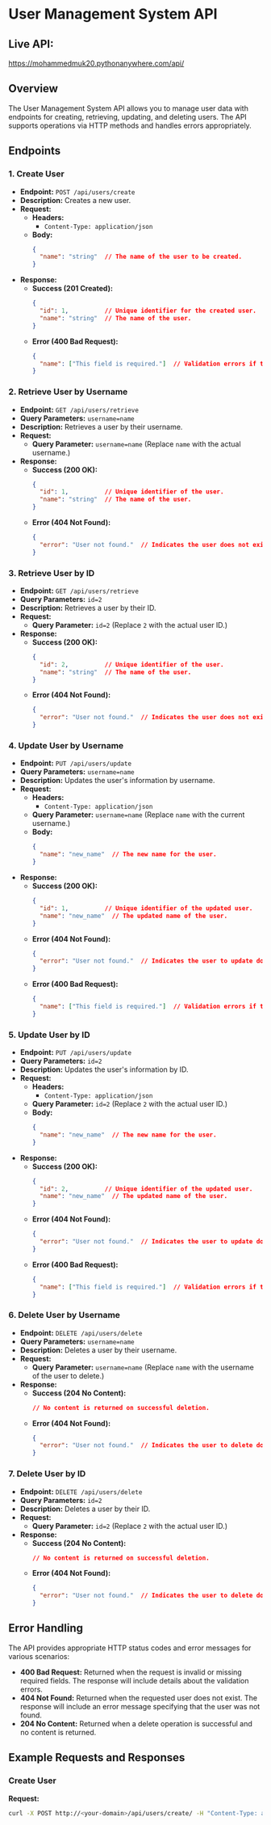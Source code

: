 # User Management System API
## Live API:
https://mohammedmuk20.pythonanywhere.com/api/

## Overview

The User Management System API allows you to manage user data with endpoints for creating, retrieving, updating, and deleting users. The API supports operations via HTTP methods and handles errors appropriately.


## Endpoints

### 1. Create User

- **Endpoint:** `POST /api/users/create`
- **Description:** Creates a new user.
- **Request:**
  - **Headers:**
    - `Content-Type: application/json`
  - **Body:**
    ```json
    {
      "name": "string"  // The name of the user to be created.
    }
    ```
- **Response:**
  - **Success (201 Created):**
    ```json
    {
      "id": 1,          // Unique identifier for the created user.
      "name": "string"  // The name of the user.
    }
    ```
  - **Error (400 Bad Request):**
    ```json
    {
      "name": ["This field is required."]  // Validation errors if the request is malformed.
    }
    ```

### 2. Retrieve User by Username

- **Endpoint:** `GET /api/users/retrieve`
- **Query Parameters:** `username=name`
- **Description:** Retrieves a user by their username.
- **Request:**
  - **Query Parameter:** `username=name` (Replace `name` with the actual username.)
- **Response:**
  - **Success (200 OK):**
    ```json
    {
      "id": 1,          // Unique identifier of the user.
      "name": "string"  // The name of the user.
    }
    ```
  - **Error (404 Not Found):**
    ```json
    {
      "error": "User not found."  // Indicates the user does not exist.
    }
    ```

### 3. Retrieve User by ID

- **Endpoint:** `GET /api/users/retrieve`
- **Query Parameters:** `id=2`
- **Description:** Retrieves a user by their ID.
- **Request:**
  - **Query Parameter:** `id=2` (Replace `2` with the actual user ID.)
- **Response:**
  - **Success (200 OK):**
    ```json
    {
      "id": 2,          // Unique identifier of the user.
      "name": "string"  // The name of the user.
    }
    ```
  - **Error (404 Not Found):**
    ```json
    {
      "error": "User not found."  // Indicates the user does not exist.
    }
    ```

### 4. Update User by Username

- **Endpoint:** `PUT /api/users/update`
- **Query Parameters:** `username=name`
- **Description:** Updates the user's information by username.
- **Request:**
  - **Headers:**
    - `Content-Type: application/json`
  - **Query Parameter:** `username=name` (Replace `name` with the current username.)
  - **Body:**
    ```json
    {
      "name": "new_name"  // The new name for the user.
    }
    ```
- **Response:**
  - **Success (200 OK):**
    ```json
    {
      "id": 1,          // Unique identifier of the updated user.
      "name": "new_name"  // The updated name of the user.
    }
    ```
  - **Error (404 Not Found):**
    ```json
    {
      "error": "User not found."  // Indicates the user to update does not exist.
    }
    ```
  - **Error (400 Bad Request):**
    ```json
    {
      "name": ["This field is required."]  // Validation errors if the request is malformed.
    }
    ```

### 5. Update User by ID

- **Endpoint:** `PUT /api/users/update`
- **Query Parameters:** `id=2`
- **Description:** Updates the user's information by ID.
- **Request:**
  - **Headers:**
    - `Content-Type: application/json`
  - **Query Parameter:** `id=2` (Replace `2` with the actual user ID.)
  - **Body:**
    ```json
    {
      "name": "new_name"  // The new name for the user.
    }
    ```
- **Response:**
  - **Success (200 OK):**
    ```json
    {
      "id": 2,          // Unique identifier of the updated user.
      "name": "new_name"  // The updated name of the user.
    }
    ```
  - **Error (404 Not Found):**
    ```json
    {
      "error": "User not found."  // Indicates the user to update does not exist.
    }
    ```
  - **Error (400 Bad Request):**
    ```json
    {
      "name": ["This field is required."]  // Validation errors if the request is malformed.
    }
    ```

### 6. Delete User by Username

- **Endpoint:** `DELETE /api/users/delete`
- **Query Parameters:** `username=name`
- **Description:** Deletes a user by their username.
- **Request:**
  - **Query Parameter:** `username=name` (Replace `name` with the username of the user to delete.)
- **Response:**
  - **Success (204 No Content):**
    ```json
    // No content is returned on successful deletion.
    ```
  - **Error (404 Not Found):**
    ```json
    {
      "error": "User not found."  // Indicates the user to delete does not exist.
    }
    ```

### 7. Delete User by ID

- **Endpoint:** `DELETE /api/users/delete`
- **Query Parameters:** `id=2`
- **Description:** Deletes a user by their ID.
- **Request:**
  - **Query Parameter:** `id=2` (Replace `2` with the actual user ID.)
- **Response:**
  - **Success (204 No Content):**
    ```json
    // No content is returned on successful deletion.
    ```
  - **Error (404 Not Found):**
    ```json
    {
      "error": "User not found."  // Indicates the user to delete does not exist.
    }
    ```

## Error Handling

The API provides appropriate HTTP status codes and error messages for various scenarios:

- **400 Bad Request:** Returned when the request is invalid or missing required fields. The response will include details about the validation errors.
- **404 Not Found:** Returned when the requested user does not exist. The response will include an error message specifying that the user was not found.
- **204 No Content:** Returned when a delete operation is successful and no content is returned.

## Example Requests and Responses

### Create User

**Request:**

```bash
curl -X POST http://<your-domain>/api/users/create/ -H "Content-Type: application/json" -d '{"name": "John Doe"}'

